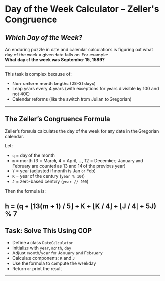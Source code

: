 # Day of the Week Calculator – Zeller's Congruence

##  *Which Day of the Week?*

An enduring puzzle in date and calendar calculations is figuring out what day of the week a given date falls on. For example:  
**What day of the week was September 15, 1589?**


---



This task is complex because of:

- Non-uniform month lengths (28–31 days)
- Leap years every 4 years (with exceptions for years divisible by 100 and not 400)
- Calendar reforms (like the switch from Julian to Gregorian)



---

## The Zeller’s Congruence Formula

Zeller’s formula calculates the day of the week for any date in the Gregorian calendar.

Let:

- `q` = day of the month  
- `m` = month (3 = March, 4 = April, ..., 12 = December; January and February are counted as 13 and 14 of the previous year)  
- `Y` = year (adjusted if month is Jan or Feb)  
- `K` = year of the century (`year % 100`)  
- `J` = zero-based century (`year // 100`)

Then the formula is:

## h = (q + ⌊13(m + 1) / 5⌋ + K + ⌊K / 4⌋ + ⌊J / 4⌋ + 5J) % 7

## Task: Solve This Using OOP

- Define a class `DateCalculator`  
- Initialize with `year`, `month`, `day`  
- Adjust month/year for January and February  
- Calculate components: `K` and `J`  
- Use the formula to compute the weekday  
- Return or print the result

---